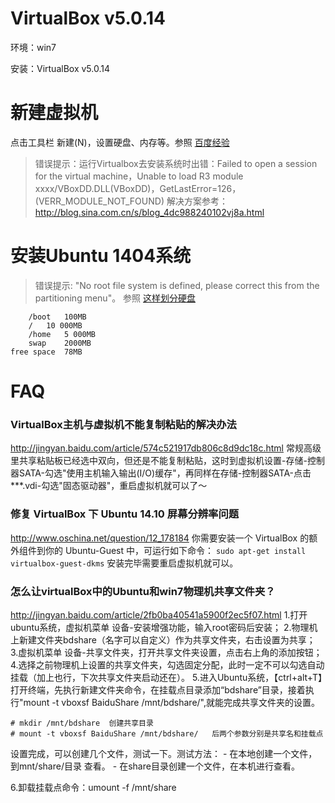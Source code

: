 VirtualBox v5.0.14
================

环境：win7  

安装：VirtualBox v5.0.14  

# 新建虚拟机  

点击工具栏 新建(N)，设置硬盘、内存等。参照 [百度经验](http://jingyan.baidu.com/article/67508eb4de2ae59cca1ce422.html) 

> 错误提示：运行Virtualbox去安装系统时出错：Failed to open a session for the virtual machine，Unable to load R3 module xxxx/VBoxDD.DLL(VBoxDD)，GetLastError=126，(VERR_MODULE_NOT_FOUND)
> 解决方案参考：http://blog.sina.com.cn/s/blog_4dc988240102vj8a.html



# 安装Ubuntu 1404系统

> 错误提示: "No root file system is defined, please correct this from the partitioning menu"。 参照 [这样划分硬盘](http://www.cnblogs.com/zhcncn/p/3987301.html)

```
	/boot	100MB
	/	10 000MB
	/home	5 000MB  
	swap	2000MB
free space	78MB
```


# FAQ

### VirtualBox主机与虚拟机不能复制粘贴的解决办法
http://jingyan.baidu.com/article/574c521917db806c8d9dc18c.html
常规高级里共享粘贴板已经选中双向，但还是不能复制粘贴，这时到虚拟机设置-存储-控制器SATA-勾选"使用主机输入输出(I/O)缓存"，再同样在存储-控制器SATA-点击***.vdi-勾选"固态驱动器"，重启虚拟机就可以了～


### 修复 VirtualBox 下 Ubuntu 14.10 屏幕分辨率问题
http://www.oschina.net/question/12_178184
你需要安装一个 VirtualBox 的额外组件到你的 Ubuntu-Guest 中，可运行如下命令：
`sudo apt-get install virtualbox-guest-dkms`
安装完毕需要重启虚拟机就可以。



### 怎么让virtualBox中的Ubuntu和win7物理机共享文件夹？
http://jingyan.baidu.com/article/2fb0ba40541a5900f2ec5f07.html
1.打开ubuntu系统，虚拟机菜单 设备-安装增强功能，输入root密码后安装；
2.物理机上新建文件夹bdshare（名字可以自定义）作为共享文件夹，右击设置为共享；
3.虚拟机菜单 设备-共享文件夹，打开共享文件夹设置，点击右上角的添加按钮；
4.选择之前物理机上设置的共享文件夹，勾选固定分配，此时一定不可以勾选自动挂载（加上也行，下次共享文件夹启动还在）。
5.进入Ubuntu系统，【ctrl+alt+T】打开终端，先执行新建文件夹命令，在挂载点目录添加“bdshare”目录，接着执行"mount -t vboxsf BaiduShare /mnt/bdshare/",就能完成共享文件夹的设置。

```
# mkdir /mnt/bdshare  创建共享目录
# mount -t vboxsf BaiduShare /mnt/bdshare/   后两个参数分别是共享名和挂载点  
```

设置完成，可以创建几个文件，测试一下。测试方法：
	- 在本地创建一个文件，到mnt/share/目录 查看。
	- 在share目录创建一个文件，在本机进行查看。
 
6.卸载挂载点命令：umount -f /mnt/share   
 



